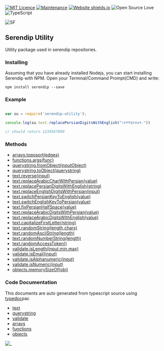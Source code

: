 
[![MIT Licence](https://badges.frapsoft.com/os/mit/mit.svg?v=103)](https://opensource.org/licenses/mit-license.php)
[![Maintenance](https://img.shields.io/badge/Maintained%3F-yes-green.svg)](https://GitHub.com/m-esm/serendip/graphs/commit-activity)
[![Website shields.io](https://img.shields.io/website-up-down-green-red/http/shields.io.svg)](https://serendip.agency/)
![Open Source Love](https://badges.frapsoft.com/os/v1/open-source.png?v=103)
![TypeScript](https://badges.frapsoft.com/typescript/love/typescript.svg?v=101)


![SF](https://raw.githubusercontent.com/serendip-agency/serendip-utility/master/readme_icon.png " ")

## Serendip Utility
Utility package used in serendip repositories.

### Installing
Assuming that you have already installed Nodejs, you can start installing Serendip with NPM.
Open your Terminal/Command Prompt(CMD) and write:

```
npm install serendip --save
```

### Example

```javascript

var su = require('serendip-utility');

console.log(su.text.replacePersianDigitsWithEnglish("۱۲۳۴۵۶۷۸۹۰"))

// should return 1234567890

```

### Methods
 * [arrays.toposort(edges)](doc/classes/utility.arrays.md#toposort)
 * [functions.args(func)](doc/classes/utility.functions.md#args)
 * [querystring.fromObject(inputObject)](doc/classes/utility.querystring.md#fromobject)
 * [querystring.toObject(querystring)](doc/classes/utility.querystring.md#toobject)
 * [text.reverse(input)](doc/classes/utility.text.md#reverse)
 * [text.replaceArabicCharWithPersian(value)](doc/classes/utility.text.md#replacearabiccharwithpersian)
 * [text.replacePersianDigitsWithEnglish(string)](doc/classes/utility.text.md#replacepersiandigitswithenglish)
 * [text.replaceEnglishDigitsWithPersian(input)](doc/classes/utility.text.md#replaceenglishdigitswithpersian)
 * [text.switchPersianKeyToEnglish(value)](doc/classes/utility.text.md#switchpersiankeytoenglish)
 * [text.switchEnglishKeyToPersian(value)](doc/classes/utility.text.md#switchenglishkeytopersian)
 * [text.fixPersianHalfSpace(value)](doc/classes/utility.text.md#fixpersianhalfspace)
 * [text.replaceArabicDigitsWithPersian(value)](doc/classes/utility.text.md#replacearabicdigitswithpersian)
 * [text.replaceArabicDigitsWithEnglish(value)](doc/classes/utility.text.md#replacearabicdigitswithenglish)
 * [text.capitalizeFirstLetter(string)](doc/classes/utility.text.md#capitalizefirstletter)
 * [text.randomString(length,chars)](doc/classes/utility.text.md#randomstring)
 * [text.randomAsciiString(length)](doc/classes/utility.text.md#randomasciistring)
 * [text.randomNumberString(length)](doc/classes/utility.text.md#randomnumberstring)
 * [text.randomAccessToken()](doc/classes/utility.text.md#randomaccesstoken)
 * [validate.isLength(input,min,max)](doc/classes/utility.validate.md#islength)
 * [validate.isEmail(input)](doc/classes/utility.validate.md#isemail)
 * [validate.isAlphanumeric(input)](doc/classes/utility.validate.md#isalphanumeric)
 * [validate.isNumeric(input)](doc/classes/utility.validate.md#isnumeric)
 * [objects.memorySizeOf(obj)](doc/classes/utility.objects.md#memorysizeof)




### Code Documentation
This documents are auto generated from typescript source using [typedoc](https://github.com/TypeStrong/typedoc)pac
* [text](doc/classes/utility.text.md#methods)
* [querystring](doc/classes/utility.querystring.md#methods)
* [validate](doc/classes/utility.validate.md#methods)
* [arrays](doc/classes/utility.arrays.md#methods)
* [functions](doc/classes/utility.functions.md#methods)
* [objects](doc/classes/utility.objects.md#methods)


![_](https://serendip.agency/assets/svg/about/about-7.svg "")
 
